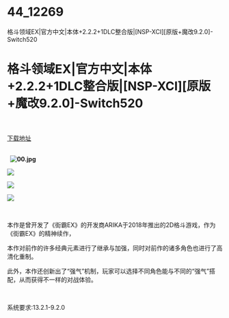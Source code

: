 # 44_12269
格斗领域EX|官方中文|本体+2.2.2+1DLC整合版|[NSP-XCI][原版+魔改9.2.0]-Switch520
# 格斗领域EX|官方中文|本体+2.2.2+1DLC整合版|[NSP-XCI][原版+魔改9.2.0]-Switch520
 <br/></br>
[下载地址](https://www.switch520.cc/article/12269 "下载地址")
<br/></br>

<p><strong>&nbsp;&nbsp;<img title="00.jpg" src="https://www.switch520.cc/muke_img/2022_04_01_8f4dd9593f32b.jpg" alt="00.jpg"></strong></p>
<p><strong><img src="https://www.switch520.cc/muke_img/upload_art_editor_20210403-1_2b0450a0b45366cc5456cb23011328a7.jpg"></strong></p>
<p><strong><img src="https://www.switch520.cc/muke_img/upload_art_editor_20210403-1_52ba046730f8a35a4ff7f6c3a7167e3b.jpg"></strong></p>
<p><strong><img src="https://www.switch520.cc/muke_img/upload_art_editor_20210403-1_4efe027c32101493c05c1e5409961c46.jpg"></strong></p>
<p><strong>&nbsp;</strong></p>
<p>本作是曾开发了《街霸EX》的开发商ARIKA于2018年推出的2D格斗游戏，作为《街霸EX》的精神续作，</p>
<p>本作对前作的许多经典元素进行了继承与加强，同时对前作的诸多角色也进行了高清化重制。</p>
<p>此外，本作还创新出了“强气”机制，玩家可以选择不同角色能与不同的“强气”搭配，从而获得不一样的对战体验。</p>
<p>&nbsp;</p>
<p>系统要求:13.2.1-9.2.0</p>



